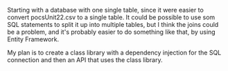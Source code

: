 ﻿Starting with a database with one single table, since it were easier to convert pocsUnit22.csv to a single table. It could be possible to use som SQL statements to split it up into multiple tables, 
but I think the joins could be a problem, and it's probably easier to do something like that, by using Entity Framework. 

My plan is to create a class library with a dependency injection for the SQL connection and then an API that uses the class library.
